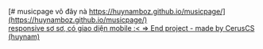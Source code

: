 [# musicpage
vô đây nà [https://huynamboz.github.io/musicpage/](https://huynamboz.github.io/musicpage/)</br>
responsive sơ sơ, có giao diện mobile :<
=> End project - made by CerusCS (huynam)
](https://user-images.githubusercontent.com/38585889/188791952-9e470a84-318c-4a6c-bf37-123112db4112.png)
